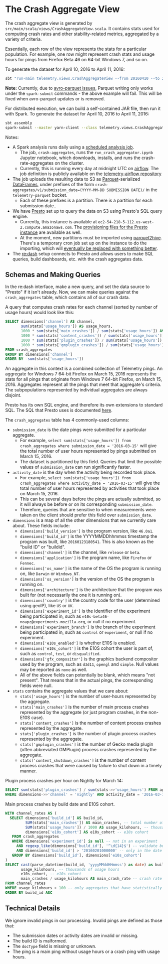 The Crash Aggregate View
========================

The crash aggregate view is generated by `src/main/scala/views/CrashAggregateView.scala`. It contains stats used for computing crash rates and other stability-related metrics, aggregated by a variety of criteria.

Essentially, each row of the view represents the stats for a particular population. For example, one row might represent crash stats and usage hours for pings from Firefox Beta 46 on 64-bit Windows 7, and so on.

To generate the dataset for April 10, 2016 to April 11, 2016:
```bash
sbt "run-main telemetry.views.CrashAggregateView --from 20160410 --to 20160411 --bucket telemetry-bucket"
```

**Note:** Currently, due to [avro-parquet issues](https://issues.apache.org/jira/browse/HIVE-12828), Parquet writing only works under the `spark-submit` commands - the above example will fail. This will be fixed when avro-parquet updates or is removed.

For distributed execution, we can build a self-contained JAR file, then run it with Spark. To generate the dataset for April 10, 2016 to April 11, 2016:
```bash
sbt assembly
spark-submit --master yarn-client --class telemetry.views.CrashAggregateView target/scala-2.10/telemetry-batch-view-*.jar --from 20160410 --to 20160411 --bucket telemetry-bucket
```

Notes:

* A Spark analysis runs daily using a [scheduled analysis job](https://analysis.telemetry.mozilla.org/cluster/schedule).
    * The job, `crash-aggregates`, runs the `run_crash_aggregator.ipynb` Jupyter notebook, which downloads, installs, and runs the crash-rate-aggregates on the cluster.
    * Currently, this is running every day at midnight UTC on [airflow](http://workflow.telemetry.mozilla.org/admin/airflow/graph?root=&dag_id=crash_aggregates). The job definition is publicly available on the [telemetry-airflow repository](https://github.com/mozilla/telemetry-airflow/blob/master/dags/crash_aggregates.py)
* The job uploads the resulting data to S3 as [Parquet](https://parquet.apache.org/)-serialized [DataFrames](https://spark.apache.org/docs/1.6.0/api/java/org/apache/spark/sql/DataFrame.html), under prefixes of the form `crash-aggregates/v1/submission_date=(YYYY-MM-DD SUBMISSION DATE)/` in the `telemetry-parquet` bucket.
    * Each of these prefixes is a partition. There is a partition for each submission date..
* We have [Presto](https://prestodb.io/) set up to query the data on S3 using Presto's SQL query engine.
    * Currently, this instance is available at `ec2-54-218-5-112.us-west-2.compute.amazonaws.com`. The [provisioning files for the Presto instance](https://github.com/mozilla/emr-bootstrap-presto) are available as well.
    * At the moment, new partitions must be imported using [parquet2hive](https://github.com/mozilla/parquet2hive). There's a temporary cron job set up on the instance to do the importing, which will [eventually be replaced with something better](https://bugzilla.mozilla.org/show_bug.cgi?id=1251648).
* The [re:dash](https://sql.telemetry.mozilla.org/dashboard/general) setup connects to Presto and allows users to make SQL queries, build dashboards, etc. with the crash aggregates data.

Schemas and Making Queries
--------------------------

In the re:dash interface, make a new query, and set the data source to "Presto" if it isn't already. Now, we can make queries against the `crash_aggregates` table, which contains all of our crash data.

A query that computes crash rates for each channel (sorted by number of usage hours) would look like this:

```sql
SELECT dimensions['channel'] AS channel,
       sum(stats['usage_hours']) AS usage_hours,
       1000 * sum(stats['main_crashes']) / sum(stats['usage_hours']) AS main_crash_rate,
       1000 * sum(stats['content_crashes']) / sum(stats['usage_hours']) AS content_crash_rate,
       1000 * sum(stats['plugin_crashes']) / sum(stats['usage_hours']) AS plugin_crash_rate,
       1000 * sum(stats['gmplugin_crashes']) / sum(stats['usage_hours']) AS gmplugin_crash_rate
FROM crash_aggregates
GROUP BY dimensions['channel']
ORDER BY -sum(stats['usage_hours'])
```

An aggregate in this context is a combined collection of Telemetry pings. An aggregate for Windows 7 64-bit Firefox on March 15, 2016 represents the stats for all pings that originate from Windows 7 64-bit Firefox, on March 15, 2016. Aggregates represent all the pings that meet that aggregate's criteria. The subpopulations represented by individual aggregates are always disjoint.

Presto has its own SQL engine, and therefore its own extensions to standard SQL. The SQL that Presto uses is documented [here](https://prestodb.io/docs/current/).

The `crash_aggregates` table has 4 commonly-used columns:

* `submission_date` is the date pings were submitted for a particular aggregate.
    * For example, `select sum(stats['usage_hours']) from crash_aggregates where submission_date = '2016-03-15'` will give the total number of user hours represented by pings submitted on March 15, 2016.
    * The dataset is partitioned by this field. Queries that limit the possible values of `submission_date` can run significantly faster.
* `activity_date` is the day when the activity being recorded took place.
    * For example, `select sum(stats['usage_hours']) from crash_aggregates where activity_date = '2016-03-15'` will give the total number of user hours represented by activities that took place on March 15, 2016.
    * This can be several days before the pings are actually submitted, so it will always be before or on its corresponding `submission_date`.
    * Therefore, queries that are sensitive to when measurements were taken on the client should prefer this field over `submission_date`.
* `dimensions` is a map of all the other dimensions that we currently care about. These fields include:
    * `dimensions['build_version']` is the program version, like `46.0a1`.
    * `dimensions['build_id']` is the YYYYMMDDhhmmss timestamp the program was built, like `20160123180541`. This is also known as the "build ID" or "buildid".
    * `dimensions['channel']` is the channel, like `release` or `beta`.
    * `dimensions['application']` is the program name, like `Firefox` or `Fennec`.
    * `dimensions['os_name']` is the name of the OS the program is running on, like `Darwin` or `Windows_NT`.
    * `dimensions['os_version']` is the version of the OS the program is running on.
    * `dimensions['architecture']` is the architecture that the program was built for (not necessarily the one it is running on).
    * `dimensions['country']` is the country code for the user (determined using geoIP), like `US` or `UK`.
    * `dimensions['experiment_id']` is the identifier of the experiment being participated in, such as `e10s-beta46-noapz@experiments.mozilla.org`, or null if no experiment.
    * `dimensions['experiment_branch']` is the branch of the experiment being participated in, such as `control` or `experiment`, or null if no experiment.
    * `dimensions['e10s_enabled']` is whether E10S is enabled.
    * `dimensions['e10s_cohort']` is the E10S cohort the user is part of, such as `control`, `test`, or `disqualified`.
    * `dimensions['gfx_compositor']` is the graphics backend compositor used by the program, such as `d3d11`, `opengl` and `simple`. Null values may be reported as `none` as well.
    * All of the above fields can potentially be blank, which means "not present". That means that in the actual pings, the corresponding fields were null.
* `stats` contains the aggregate values that we care about:
    * `stats['usage_hours']` is the number of user-hours represented by the aggregate.
    * `stats['main_crashes']` is the number of main process crashes represented by the aggregate (or just program crashes, in the non-E10S case).
    * `stats['content_crashes']` is the number of content process crashes represented by the aggregate.
    * `stats['plugin_crashes']` is the number of plugin process crashes represented by the aggregate.
    * `stats['gmplugin_crashes']` is the number of Gecko media plugin (often abbreviated GMPlugin) process crashes represented by the aggregate.
    * `stats['content_shutdown_crashes']` is the number of content process crashes that were caused by failure to shut down in a timely manner.

Plugin process crashes per hour on Nightly for March 14:

```sql
SELECT sum(stats['plugin_crashes'] / sum(stats->>'usage_hours') FROM aggregates
WHERE dimensions->>'channel' = 'nightly' AND activity_date = '2016-03-14'
```

Main process crashes by build date and E10S cohort.

```sql
WITH channel_rates AS (
  SELECT dimensions['build_id'] AS build_id,
         SUM(stats['main_crashes']) AS main_crashes, -- total number of crashes
         SUM(stats['usage_hours']) / 1000 AS usage_kilohours, -- thousand hours of usage
         dimensions['e10s_cohort'] AS e10s_cohort -- e10s cohort
   FROM crash_aggregates
   WHERE dimensions['experiment_id'] is null -- not in an experiment
     AND regexp_like(dimensions['build_id'], '^\d{14}$') -- validate build IDs
     AND dimensions['build_id'] > '20160201000000' -- only in the date range that we care about
   GROUP BY dimensions['build_id'], dimensions['e10s_cohort']
)
SELECT cast(parse_datetime(build_id, 'yyyyMMddHHmmss') as date) as build_id, -- program build date
       usage_kilohours, -- thousands of usage hours
       e10s_cohort, -- e10s cohort
       main_crashes / usage_kilohours AS main_crash_rate -- crash rate being defined as crashes per thousand usage hours
FROM channel_rates
WHERE usage_kilohours > 100 -- only aggregates that have statistically significant usage hours
ORDER BY build_id ASC
```

Technical Details
-----------------

We ignore invalid pings in our processing. Invalid pings are defined as those that:

* The submission dates or activity dates are invalid or missing.
* The build ID is malformed.
* The `docType` field is missing or unknown.
* The ping is a main ping without usage hours or a crash ping with usage hours.
